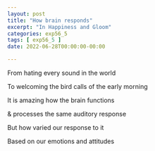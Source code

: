 ```yaml
---
layout: post
title: "How brain responds"
excerpt: "In Happiness and Gloom"
categories: exp56_5
tags: [ exp56_5 ]
date: 2022-06-28T00:00:00-00:00

---
```


From hating every sound in the world

To welcoming the bird calls of the early morning

It is amazing how the brain functions 

& processes the same auditory response

But how varied our response to it

Based on our emotions and attitudes

